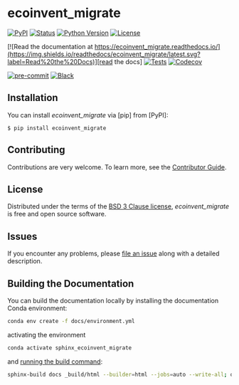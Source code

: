 # ecoinvent_migrate

[![PyPI](https://img.shields.io/pypi/v/ecoinvent_migrate.svg)][pypi status]
[![Status](https://img.shields.io/pypi/status/ecoinvent_migrate.svg)][pypi status]
[![Python Version](https://img.shields.io/pypi/pyversions/ecoinvent_migrate)][pypi status]
[![License](https://img.shields.io/pypi/l/ecoinvent_migrate)][license]

[![Read the documentation at https://ecoinvent_migrate.readthedocs.io/](https://img.shields.io/readthedocs/ecoinvent_migrate/latest.svg?label=Read%20the%20Docs)][read the docs]
[![Tests](https://github.com/brightway-lca/ecoinvent_migrate/actions/workflows/python-test.yml/badge.svg)][tests]
[![Codecov](https://codecov.io/gh/brightway-lca/ecoinvent_migrate/branch/main/graph/badge.svg)][codecov]

[![pre-commit](https://img.shields.io/badge/pre--commit-enabled-brightgreen?logo=pre-commit&logoColor=white)][pre-commit]
[![Black](https://img.shields.io/badge/code%20style-black-000000.svg)][black]

[pypi status]: https://pypi.org/project/ecoinvent_migrate/
[read the docs]: https://ecoinvent_migrate.readthedocs.io/
[tests]: https://github.com/brightway-lca/ecoinvent_migrate/actions?workflow=Tests
[codecov]: https://app.codecov.io/gh/brightway-lca/ecoinvent_migrate
[pre-commit]: https://github.com/pre-commit/pre-commit
[black]: https://github.com/psf/black

## Installation

You can install _ecoinvent_migrate_ via [pip] from [PyPI]:

```console
$ pip install ecoinvent_migrate
```

## Contributing

Contributions are very welcome.
To learn more, see the [Contributor Guide][Contributor Guide].

## License

Distributed under the terms of the [BSD 3 Clause license][License],
_ecoinvent_migrate_ is free and open source software.

## Issues

If you encounter any problems,
please [file an issue][Issue Tracker] along with a detailed description.


<!-- github-only -->

[command-line reference]: https://ecoinvent_migrate.readthedocs.io/en/latest/usage.html
[License]: https://github.com/brightway-lca/ecoinvent_migrate/blob/main/LICENSE
[Contributor Guide]: https://github.com/brightway-lca/ecoinvent_migrate/blob/main/CONTRIBUTING.md
[Issue Tracker]: https://github.com/brightway-lca/ecoinvent_migrate/issues


## Building the Documentation

You can build the documentation locally by installing the documentation Conda environment:

```bash
conda env create -f docs/environment.yml
```

activating the environment

```bash
conda activate sphinx_ecoinvent_migrate
```

and [running the build command](https://www.sphinx-doc.org/en/master/man/sphinx-build.html#sphinx-build):

```bash
sphinx-build docs _build/html --builder=html --jobs=auto --write-all; open _build/html/index.html
```